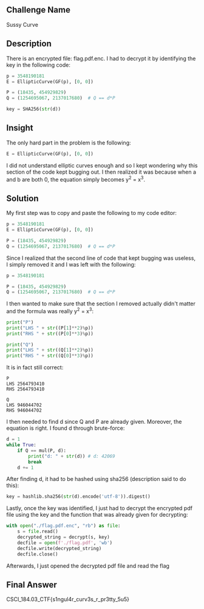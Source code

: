 
## Challenge Name
Sussy Curve

## Description
There is an encrypted file: flag.pdf.enc.
I had to decrypt it by identifying the key in the following code:
```python
p = 3548190181
E = EllipticCurve(GF(p), [0, 0])

P = (18435, 454929829)
Q = (1254695067, 2137017680)  # Q == d*P

key = SHA256(str(d))
```

## Insight
The only hard part in the problem is the following:
```python
E = EllipticCurve(GF(p), [0, 0])
```
I did not understand elliptic curves enough and so I kept wondering why this section of the code kept bugging out. I then realized it was because when a and b are both 0, the equation simply becomes y<sup>2</sup> = x<sup>3</sup>.

## Solution
My first step was to copy and paste the following to my code editor:
```python
p = 3548190181
E = EllipticCurve(GF(p), [0, 0])

P = (18435, 454929829)
Q = (1254695067, 2137017680)  # Q == d*P
```
Since I realized that the second line of code that kept bugging was useless, I simply removed it and I was left with the following:
```python
p = 3548190181

P = (18435, 454929829)
Q = (1254695067, 2137017680)  # Q == d*P
```
I then wanted to make sure that the section I removed actually didn't matter and the formula was really y<sup>2</sup> = x<sup>3</sup>:
```python
print("P")
print("LHS " + str((P[1]**2)%p))
print("RHS " + str((P[0]**3)%p))

print("Q")
print("LHS " + str((Q[1]**2)%p))
print("RHS " + str((Q[0]**3)%p))
```
It is in fact still correct:
```
P
LHS 2564793410
RHS 2564793410

Q
LHS 946044702
RHS 946044702
```
I then needed to find d since Q and P are already given. Moreover, the equation is right. I found d through brute-force:
```python
d = 1
while True:
    if Q == mul(P, d):
        print("d: " + str(d)) # d: 42069
        break
    d += 1
```
After finding d, it had to be hashed using sha256 (description said to do this):
```python
key = hashlib.sha256(str(d).encode('utf-8')).digest()
```
Lastly, once the key was identified, I just had to decrypt the encrypted pdf file using the key and the function that was already given for decrypting:
```python
with open("./flag.pdf.enc", "rb") as file:
    s = file.read()
    decrypted_string = decrypt(s, key)
    decfile = open(f'./flag.pdf', 'wb')
    decfile.write(decrypted_string)
    decfile.close()
```
Afterwards, I just opened the decrypted pdf file and read the flag
## Final Answer
CSCI_184.03_CTF{s1ngul4r_curv3s_r_pr3tty_5u5}
